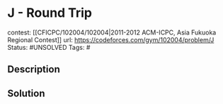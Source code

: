 # J - Round Trip

contest: [[CFICPC/102004/102004|2011-2012 ACM-ICPC, Asia Fukuoka Regional Contest]]
url: https://codeforces.com/gym/102004/problem/J
Status: #UNSOLVED
Tags: #

## Description

## Solution

